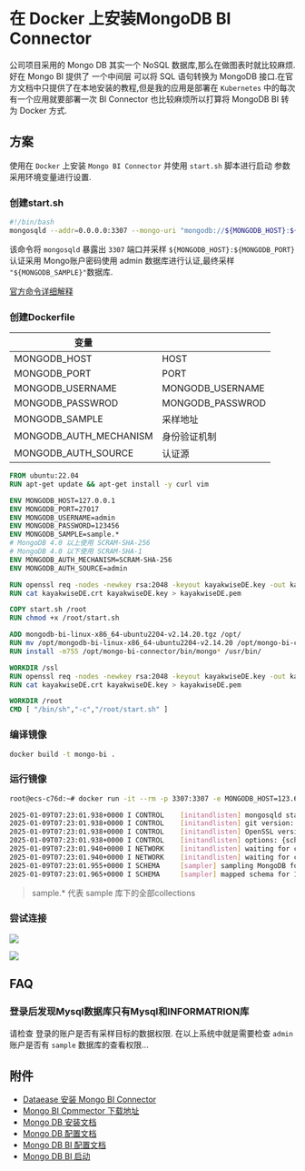# 在 Docker 上安装MongoDB BI Connector

公司项目采用的 Mongo DB 其实一个 NoSQL 数据库,那么在做图表时就比较麻烦. 好在 Mongo BI 提供了 一个中间层 可以将 SQL 语句转换为 MongoDB 接口.在官方文档中只提供了在本地安装的教程,但是我的应用是部署在 `Kubernetes` 中的每次有一个应用就要部署一次 BI Connector 也比较麻烦所以打算将 MongoDB BI 转为 Docker 方式.

## 方案

使用在 `Docker` 上安装 `Mongo BI Connector` 并使用 `start.sh` 脚本进行启动 参数采用环境变量进行设置.

### 创建start.sh

```sh
#!/bin/bash
mongosqld --addr=0.0.0.0:3307 --mongo-uri "mongodb://${MONGODB_HOST}:${MONGODB_PORT}/?socketTimeoutMS=360000&connectTimeoutMS=360000" --schemaRefreshIntervalSecs=3600 --auth -u ${MONGODB_USERNAME} -p ${MONGODB_PASSWROD} --sslMode "allowSSL" --sslPEMKeyFile "/ssl/kayakwiseDE.pem" --sslAllowInvalidCertificates --minimumTLSVersion "TLS1_0" --mongo-authenticationSource admin --sampleNamespaces "${MONGODB_SAMPLE}"
```

该命令将 `mongosqld` 暴露出 `3307` 端口并采样 `${MONGODB_HOST}:${MONGODB_PORT}` 认证采用 Mongo账户密码使用 admin 数据库进行认证,最终采样 `"${MONGODB_SAMPLE}"`数据库.

[官方命令详细解释](https://www.mongodb.com/zh-cn/docs/bi-connector/current/reference/mongosqld/#std-label-mongosqld-command-line-options)

### 创建Dockerfile

| 变量                   |                  |
| ---------------------- | ---------------- |
| MONGODB_HOST           | HOST             |
| MONGODB_PORT           | PORT             |
| MONGODB_USERNAME       | MONGODB_USERNAME |
| MONGODB_PASSWROD       | MONGODB_PASSWROD |
| MONGODB_SAMPLE         | 采样地址         |
| MONGODB_AUTH_MECHANISM | 身份验证机制     |
| MONGODB_AUTH_SOURCE    | 认证源           |



```dockerfile
FROM ubuntu:22.04
RUN apt-get update && apt-get install -y curl vim

ENV MONGODB_HOST=127.0.0.1
ENV MONGODB_PORT=27017
ENV MONGODB_USERNAME=admin
ENV MONGODB_PASSWORD=123456
ENV MONGODB_SAMPLE=sample.*
# MongoDB 4.0 以上使用 SCRAM-SHA-256
# MongoDB 4.0 以下使用 SCRAM-SHA-1
ENV MONGODB_AUTH_MECHANISM=SCRAM-SHA-256
ENV MONGODB_AUTH_SOURCE=admin

RUN openssl req -nodes -newkey rsa:2048 -keyout kayakwiseDE.key -out kayakwiseDE.crt -x509 -days 365 -subj "/C=US/ST=kayakwiseDE/L=kayakwiseDE/O=kayakwiseDE Security/OU=IT Department/CN=kayakwise.com"
RUN cat kayakwiseDE.crt kayakwiseDE.key > kayakwiseDE.pem

COPY start.sh /root
RUN chmod +x /root/start.sh

ADD mongodb-bi-linux-x86_64-ubuntu2204-v2.14.20.tgz /opt/
RUN mv /opt/mongodb-bi-linux-x86_64-ubuntu2204-v2.14.20 /opt/mongo-bi-connector && rm -rf /opt/mongo-bi-connector/mongodb-bi-linux-x86_64-ubuntu2204-v2.14.20
RUN install -m755 /opt/mongo-bi-connector/bin/mongo* /usr/bin/

WORKDIR /ssl
RUN openssl req -nodes -newkey rsa:2048 -keyout kayakwiseDE.key -out kayakwiseDE.crt -x509 -days 365 -subj "/C=US/ST=kayakwiseDE/L=kayakwiseDE/O=kayakwiseDE Security/OU=IT Department/CN=kayakwise.com"
RUN cat kayakwiseDE.crt kayakwiseDE.key > kayakwiseDE.pem

WORKDIR /root
CMD [ "/bin/sh","-c","/root/start.sh" ]
```

### 编译镜像

```sh
docker build -t mongo-bi .
```

### 运行镜像

```sh
root@ecs-c76d:~# docker run -it --rm -p 3307:3307 -e MONGODB_HOST=123.60.2.50 -e MONGODB_USERNAME=admin -e MONGODB_PASSWROD=123456 -e MONGODB_SAMPLE="sample.*" mongo-bi

2025-01-09T07:23:01.938+0000 I CONTROL    [initandlisten] mongosqld starting: version=v2.14.20 pid=8 host=fd80fa24c929
2025-01-09T07:23:01.938+0000 I CONTROL    [initandlisten] git version: da6c06666b2ba76337c713630c2dc1c121e9f31e
2025-01-09T07:23:01.938+0000 I CONTROL    [initandlisten] OpenSSL version OpenSSL 3.0.2 15 Mar 2022 (built with OpenSSL 3.0.2 15 Mar 2022)
2025-01-09T07:23:01.938+0000 I CONTROL    [initandlisten] options: {schema: {refreshIntervalSecs: 3600, sample: {namespaces: [sample.*]}}, net: {bindIp: [0.0.0.0], ssl: {mode: "allowSSL", allowInvalidCertificates: true, PEMKeyFile: "/ssl/kayakwiseDE.pem", minimumTLSVersion: "TLS1_0"}}, security: {enabled: true}, mongodb: {net: {uri: "mongodb://123.60.2.50:27017/?socketTimeoutMS=360000&connectTimeoutMS=360000", auth: {username: "admin", password: "<protected>", source: "admin"}}}}
2025-01-09T07:23:01.940+0000 I NETWORK    [initandlisten] waiting for connections at [::]:3307
2025-01-09T07:23:01.940+0000 I NETWORK    [initandlisten] waiting for connections at /tmp/mysql.sock
2025-01-09T07:23:01.955+0000 I SCHEMA     [sampler] sampling MongoDB for schema...
2025-01-09T07:23:01.965+0000 I SCHEMA     [sampler] mapped schema for 1 namespace: "sample" (1): ["student"]
```

> sample.*  代表 sample 库下的全部collections

### 尝试连接

![](https://halo-oos.oss-cn-hangzhou.aliyuncs.com/blog202501091523777.png)

![](https://halo-oos.oss-cn-hangzhou.aliyuncs.com/blog202501091523760.png)

## FAQ

### 登录后发现Mysql数据库只有Mysql和INFORMATRION库

请检查 登录的账户是否有采样目标的数据权限. 在以上系统中就是需要检查 `admin` 账户是否有 `sample` 数据库的查看权限...



## 附件

* [Dataease 安装 Mongo BI Connector](https://kb.fit2cloud.com/?p=143) 
* [Mongo BI Cpmmector 下载地址](https://www.mongodb.com/try/download/bi-connector)
* [Mongo DB 安装文档](https://www.mongodb.com/zh-cn/docs/manual/tutorial/install-mongodb-on-ubuntu/#std-label-install-mdb-community-ubuntu)
* [Mongo DB 配置文档](https://www.mongodb.com/zh-cn/docs/manual/administration/configuration/)
* [Mongo DB BI 配置文档](https://www.mongodb.com/zh-cn/docs/bi-connector/current/tutorial/install-bi-connector-rhel/)
* [Mongo DB BI 启动](https://www.mongodb.com/zh-cn/docs/bi-connector/current/launch/)



